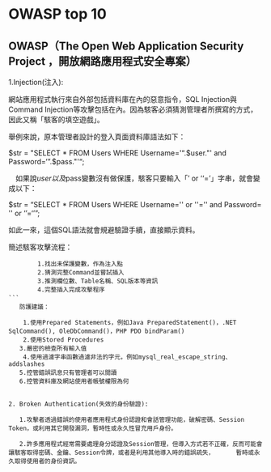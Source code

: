 # OWASP top 10
## OWASP（The Open Web Application Security Project ，開放網路應用程式安全專案）

1.Injection(注入): 
  
 網站應用程式執行來自外部包括資料庫在內的惡意指令，SQL Injection與Command Injection等攻擊包括在內。因為駭客必須猜測管理者所撰寫的方式，因此又稱「駭客的填空遊戲」。
 
舉例來說，原本管理者設計的登入頁面資料庫語法如下： 
 
  $str = "SELECT * FROM Users WHERE Username='“.$user."' and Password=‘”.$pass."'“; 
 
　如果說$user以及$pass變數沒有做保護，駭客只要輸入「’ or ‘‘=’」字串，就會變成以下： 
 
  $str = “SELECT * FROM Users WHERE Username='' or ''='' and Password= '' or ‘’=‘’”; 
 
  如此一來，這個SQL語法就會規避驗證手續，直接顯示資料。 
 
   簡述駭客攻擊流程：
```
        1.找出未保護變數，作為注入點
        2.猜測完整Command並嘗試插入
        3.推測欄位數、Table名稱、SQL版本等資訊
        4.完整插入完成攻擊程序 
```　
   防護建議：
```   
        1.使用Prepared Statements，例如Java PreparedStatement()，.NET SqlCommand(), OleDbCommand()，PHP PDO bindParam()
        2.使用Stored Procedures
       3.嚴密的檢查所有輸入值
        4.使用過濾字串函數過濾非法的字元，例如mysql_real_escape_string、addslashes
       5.控管錯誤訊息只有管理者可以閱讀
       6.控管資料庫及網站使用者帳號權限為何
```

2. Broken Authentication(失效的身份驗證):
   
   1.攻擊者透過錯誤的使用者應用程式身份認證和會話管理功能，破解密碼、Session Token，或利用其它開發漏洞，暫時性或永久性冒充用戶身份。
   
   2.許多應用程式經常需要處理身分認證及Session管理，但導入方式若不正確，反而可能會讓駭客取得密碼、金鑰、Session令牌，或者是利用其他導入時的錯誤疏失，      暫時或永久取得使用者的身份資訊。

